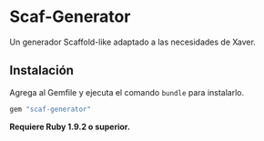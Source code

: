 # Scaf-Generator

Un generador Scaffold-like adaptado a las necesidades de Xaver.


## Instalación

Agrega al Gemfile y ejecuta el comando `bundle` para instalarlo.

 ```ruby
 gem "scaf-generator"
 ```

**Requiere Ruby 1.9.2 o superior.**

